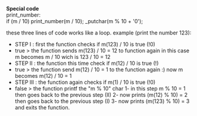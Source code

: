 **Special code**  
print_number:  
	if  (m / 10)
		print_number(m / 10);
	_putchar(m % 10 + '0');

these three lines of code works like a loop.
example (print the number 123):
* STEP I : first the function checks if m(123) / 10 is true (!0)
* true > the function sends m(123) / 10 = 12 to function again
  in this case m becomes m / 10 wich is 123 / 10 = 12
* STEP II : the function this time check if m(12) / 10 is true (!)
* true > the function send m(12) / 10 = 1 to the function again :)
  now m becomes m(12) / 10 = 1
* STEP III : the function again checks if m(1) / 10 is true (!0)
* false > the function printf the "m % 10" char 
1- in this step m % 10 = 1 then goes back to the previous step (II)
2- now prints (m(12) % 10) = 2 then goes back to the previous step (I)
3- now prints (m(123) % 10) = 3 and exits the function.

